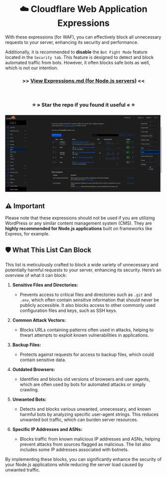<div align="center">
    <h1>☁️ Cloudflare Web Application Expressions</h1>
</div>

With these expressions (for WAF), you can effectively block all unnecessary requests to your server, enhancing its security and performance.

Additionally, it is recommended to **disable** the `Bot Fight Mode` feature located in the `Security tab`.
This feature is designed to detect and block automated traffic from bots. However, it often blocks safe bots as well, which is not our intention.

<div align="center">
    <h3>>> <a href="expressions/main.md">View Expressions.md (for Node.js servers)</a> <<</h3>
    <br>
    <h3>⭐ » Star the repo if you found it useful « ⭐</h3>
</div>

![brave_3bq3ILedXwKD.png](assets/images/brave_3bq3ILedXwKD.png)

## ⚠️ Important
Please note that these expressions should not be used if you are utilizing WordPress or any similar content management system (CMS).
They are **highly recommended for Node.js applications** built on frameworks like Express, for example.


## 🛡️ What This List Can Block

This list is meticulously crafted to block a wide variety of unnecessary and potentially harmful requests to your server, enhancing its security. Here’s an overview of what it can block:

1. **Sensitive Files and Directories:**
   - Prevents access to critical files and directories such as `.git` and `.env`, which often contain sensitive information that should never be publicly accessible. It also blocks access to other commonly used configuration files and keys, such as SSH keys.

2. **Common Attack Vectors:**
   - Blocks URLs containing patterns often used in attacks, helping to thwart attempts to exploit known vulnerabilities in applications.

3. **Backup Files:**
   - Protects against requests for access to backup files, which could contain sensitive data.

4. **Outdated Browsers:**
   - Identifies and blocks old versions of browsers and user agents, which are often used by bots for automated attacks or simply crawling.

5. **Unwanted Bots:**
   - Detects and blocks various unwanted, unnecessary, and known harmful bots by analyzing specific user-agent strings. This reduces unwanted bot traffic, which can burden server resources.

6. **Specific IP Addresses and ASNs:**
   - Blocks traffic from known malicious IP addresses and ASNs, helping prevent attacks from sources flagged as malicious. The list also includes some IP addresses associated with botnets.

By implementing these blocks, you can significantly enhance the security of your Node.js applications while reducing the server load caused by unwanted traffic.


[//]: # (<h3>>> <a href="expressions/php">View Expressions.md &#40;servers with PHP installed&#41;</a> <<</h3>)